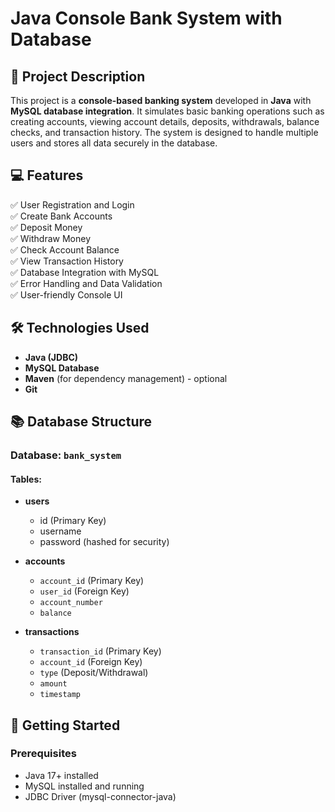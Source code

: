 # Java Console Bank System with Database

## 📌 Project Description

This project is a **console-based banking system** developed in **Java** with **MySQL database integration**. It simulates basic banking operations such as creating accounts, viewing account details, deposits, withdrawals, balance checks, and transaction history. The system is designed to handle multiple users and stores all data securely in the database.

## 💻 Features

✅ User Registration and Login  
✅ Create Bank Accounts  
✅ Deposit Money  
✅ Withdraw Money  
✅ Check Account Balance  
✅ View Transaction History  
✅ Database Integration with MySQL  
✅ Error Handling and Data Validation  
✅ User-friendly Console UI  

## 🛠️ Technologies Used

- **Java (JDBC)**
- **MySQL Database**
- **Maven** (for dependency management) - optional
- **Git**

## 📚 Database Structure

### Database: `bank_system`

#### Tables:
- **users**
  - id (Primary Key)
  - username
  - password (hashed for security)
  
- **accounts**
  - `account_id` (Primary Key)
  - `user_id` (Foreign Key)
  - `account_number`
  - `balance`
  
- **transactions**
  - `transaction_id` (Primary Key)
  - `account_id` (Foreign Key)
  - `type` (Deposit/Withdrawal)
  - `amount`
  - `timestamp`

## 🚀 Getting Started

### Prerequisites

- Java 17+ installed
- MySQL installed and running
- JDBC Driver (mysql-connector-java)

